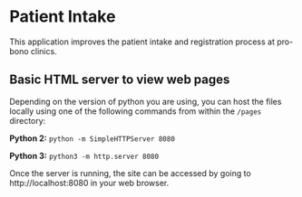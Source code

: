 # Patient Intake

This application improves the patient intake and registration process at pro-bono clinics.

## Basic HTML server to view web pages

Depending on the version of python you are using, you can host the files locally using one of the following commands from within the `/pages` directory:

**Python 2:** `python -m SimpleHTTPServer 8080`

**Python 3:** `python3 -m http.server 8080`

Once the server is running, the site can be accessed by going to http://localhost:8080 in your web browser.
